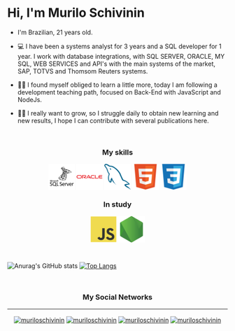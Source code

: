 # Hi, I'm Murilo Schivinin

- I'm Brazilian, 21 years old.

- :computer: I have been a systems analyst for 3 years and a SQL developer for 1 year. I work with database integrations, with SQL SERVER, ORACLE, MY SQL, WEB SERVICES and API's with the main systems of the market, SAP, TOTVS and Thomsom Reuters systems.

- :man_student: I found myself obliged to learn a little more, today I am following a development teaching path, focused on Back-End with JavaScript and NodeJs.

- :woman_technologist:  I really want to grow, so I struggle daily to obtain new learning and new results, I hope I can contribute with several publications here.

<br>

<h3 align="center"> My skills </h3>
<p align="center">
<img align="center" src="https://raw.githubusercontent.com/devicons/devicon/master/icons/microsoftsqlserver/microsoftsqlserver-plain-wordmark.svg" alt="sqlserver" height="60" width="60"/>
<img align="center" src="https://raw.githubusercontent.com/devicons/devicon/master/icons/oracle/oracle-original.svg" alt="sqlserver" height="60" width="60"/>
<img align="center" src="https://raw.githubusercontent.com/devicons/devicon/master/icons/mysql/mysql-original.svg" alt="sqlserver" height="60" width="60"/>
<img align="center" src="https://raw.githubusercontent.com/devicons/devicon/master/icons/html5/html5-original.svg" alt="sqlserver" height="60" width="60"/>
<img align="center" src="https://raw.githubusercontent.com/devicons/devicon/master/icons/css3/css3-original.svg" alt="sqlserver" height="60" width="60"/>
</p>

<h3 align="center"> In study </h3>
<p align="center">
<img align="center" src="https://raw.githubusercontent.com/devicons/devicon/master/icons/javascript/javascript-original.svg" alt="sqlserver" height="60" width="60"/>
<img align="center" src="https://raw.githubusercontent.com/devicons/devicon/master/icons/nodejs/nodejs-original.svg" alt="sqlserver" height="60" width="60"/>
</p>

<br>


![Anurag's GitHub stats](https://github-readme-stats.vercel.app/api?username=MuriloSchivinin&show_icons=true&theme=highcontrast)
[![Top Langs](https://github-readme-stats.vercel.app/api/top-langs/?username=MuriloSchivinin&layout=compact)](https://github.com/MuriloSchivinin/github-readme-stats)

<br>

<h3 align="center"> My Social Networks </h3>
<hr>
<p align="center">
<a href="https://codepen.io/MuriloSchivinin" target="blank"><img align="center" src="https://cdn.jsdelivr.net/npm/simple-icons@3.0.1/icons/codepen.svg" alt="muriloschivinin" height="40" width="40" /></a>
<a href="http://linkedin.com/in/murilo-schivinin-742746196" target="_blank"><img align="center" src="https://cdn.jsdelivr.net/npm/simple-icons@3.0.1/icons/linkedin.svg" alt="muriloschivinin" height="40" width="40" /></a>
<a href="https://www.facebook.com/murilo.schivinin" target="_blank"><img align="center" src="https://cdn.jsdelivr.net/npm/simple-icons@3.0.1/icons/facebook.svg" alt="muriloschivinin" height="40" width="40" /></a>
<a href="https://www.instagram.com/muriloschivinin/" target="_blank"><img align="center" src="https://cdn.jsdelivr.net/npm/simple-icons@3.0.1/icons/instagram.svg" alt="muriloschivinin" height="40" width="40" /></a>
</p>
